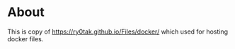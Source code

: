 # About
This is copy of https://ry0tak.github.io/Files/docker/ which used for hosting docker files.
